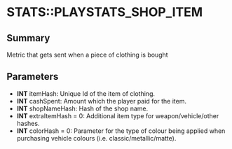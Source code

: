 # STATS::PLAYSTATS_SHOP_ITEM

## Summary
Metric that gets sent when a piece of clothing is bought

## Parameters
* **INT** itemHash: Unique Id of the item of clothing.
* **INT** cashSpent: Amount which the player paid for the item.
* **INT** shopNameHash: Hash of the shop name.
* **INT** extraItemHash = 0: Additional item type for weapon/vehicle/other hashes.
* **INT** colorHash = 0:
Parameter for the type of colour being applied when purchasing vehicle colours (i.e.
classic/metallic/matte).